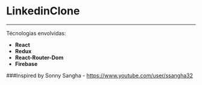 # LinkedinClone

------------
Técnologias envolvidas:
- **React**
- **Redux**
- **React-Router-Dom**
- **Firebase**

###Inspired by
Sonny Sangha - https://www.youtube.com/user/ssangha32
